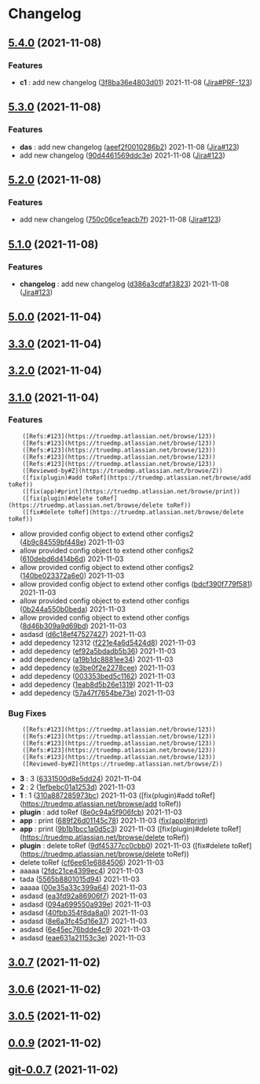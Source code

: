 # Changelog

## [5.4.0](https://bitbucket.org/truedmp/spf-profile-extended/src/5.4.0) (2021-11-08)



### Features

  -  **c1**  :  add new changelog ([3f8ba36e4803d01](https://bitbucket.org/truedmp/spf-profile-extended/commits/3f8ba36e4803d01e34f801b6b6768b7da34daf35)) 2021-11-08
        ([Jira#PRF-123](https://truedmp.atlassian.net/browse/PRF-123))











## [5.3.0](https://bitbucket.org/truedmp/spf-profile-extended/src/5.3.0) (2021-11-08)



### Features

  -  **das**  :  add new changelog ([aeef2f0010286b2](https://bitbucket.org/truedmp/spf-profile-extended/commits/aeef2f0010286b25f231dbd5eee579cad624ab24)) 2021-11-08
        ([Jira#123](https://truedmp.atlassian.net/browse/123))
  -  add new changelog ([90d4461569ddc3e](https://bitbucket.org/truedmp/spf-profile-extended/commits/90d4461569ddc3e38f760de92f224d8eb4a54fc8)) 2021-11-08
        ([Jira#123](https://truedmp.atlassian.net/browse/123))











## [5.2.0](https://bitbucket.org/truedmp/spf-profile-extended/src/5.2.0) (2021-11-08)



### Features

  -  add new changelog ([750c06ce1eacb7f](https://bitbucket.org/truedmp/spf-profile-extended/commits/750c06ce1eacb7f8a7efebb1b3f931836a84b132)) 2021-11-08
        ([Jira#123](https://truedmp.atlassian.net/browse/123))











## [5.1.0](https://bitbucket.org/truedmp/spf-profile-extended/src/5.1.0) (2021-11-08)



### Features

  -  **changelog**  :  add new changelog ([d386a3cdfaf3823](https://bitbucket.org/truedmp/spf-profile-extended/commits/d386a3cdfaf3823c3edb65ea143a46125b8a3273)) 2021-11-08
        ([Jira#123](https://truedmp.atlassian.net/browse/123))











## [5.0.0](https://bitbucket.org/truedmp/spf-profile-extended/src/5.0.0) (2021-11-04)














## [3.3.0](https://bitbucket.org/truedmp/spf-profile-extended/src/3.3.0) (2021-11-04)














## [3.2.0](https://bitbucket.org/truedmp/spf-profile-extended/src/3.2.0) (2021-11-04)














## [3.1.0](https://bitbucket.org/truedmp/spf-profile-extended/src/3.1.0) (2021-11-04)



### Features

        ([Refs:#123](https://truedmp.atlassian.net/browse/123))
        ([Refs:#123](https://truedmp.atlassian.net/browse/123))
        ([Refs:#123](https://truedmp.atlassian.net/browse/123))
        ([Refs:#123](https://truedmp.atlassian.net/browse/123))
        ([Refs:#123](https://truedmp.atlassian.net/browse/123))
        ([Reviewed-by#Z](https://truedmp.atlassian.net/browse/Z))
        ([fix(plugin)#add toRef](https://truedmp.atlassian.net/browse/add toRef))
        ([fix(app)#print](https://truedmp.atlassian.net/browse/print))
        ([fix(plugin)#delete toRef](https://truedmp.atlassian.net/browse/delete toRef))
        ([fix#delete toRef](https://truedmp.atlassian.net/browse/delete toRef))
  -  allow provided config object to extend other configs2 ([4b9c84559bf448e](https://bitbucket.org/truedmp/spf-profile-extended/commits/4b9c84559bf448ee846bee9eb45917cf2d1b9dfc)) 2021-11-03
  -  allow provided config object to extend other configs2 ([610debd6d414b6d](https://bitbucket.org/truedmp/spf-profile-extended/commits/610debd6d414b6def7dc6e8fe7a2e96624ece1d8)) 2021-11-03
  -  allow provided config object to extend other configs2 ([140be023372a6e0](https://bitbucket.org/truedmp/spf-profile-extended/commits/140be023372a6e0552079ca40d612ef616e11113)) 2021-11-03
  -  allow provided config object to extend other configs ([bdcf390f779f581](https://bitbucket.org/truedmp/spf-profile-extended/commits/bdcf390f779f581b39dd03b70821abfdd20480ef)) 2021-11-03
  -  allow provided config object to extend other configs ([0b244a550b0beda](https://bitbucket.org/truedmp/spf-profile-extended/commits/0b244a550b0beda5702320e82926ff5200737b96)) 2021-11-03
  -  allow provided config object to extend other configs ([8d46b309a9d69bd](https://bitbucket.org/truedmp/spf-profile-extended/commits/8d46b309a9d69bd641d193666ecc0ae8c5610404)) 2021-11-03
  -  asdasd ([d6c18ef47527427](https://bitbucket.org/truedmp/spf-profile-extended/commits/d6c18ef47527427d6d9ccf974c8a4c6075231c09)) 2021-11-03
  -  add depedency 12312 ([f221e4a6d5424d8](https://bitbucket.org/truedmp/spf-profile-extended/commits/f221e4a6d5424d83b0ddd00b2dbd101b75339829)) 2021-11-03
  -  add depedency ([ef92a5bdadb5b36](https://bitbucket.org/truedmp/spf-profile-extended/commits/ef92a5bdadb5b36f6609292fe8a28e7d0425f110)) 2021-11-03
  -  add depedency ([a19b1dc8881ee34](https://bitbucket.org/truedmp/spf-profile-extended/commits/a19b1dc8881ee34c15268ab9ee3a688650d8b091)) 2021-11-03
  -  add depedency ([e3be0f2e2278cee](https://bitbucket.org/truedmp/spf-profile-extended/commits/e3be0f2e2278cee4fffa0f7d74c50dc389877a40)) 2021-11-03
  -  add depedency ([003353bed5c1162](https://bitbucket.org/truedmp/spf-profile-extended/commits/003353bed5c116237e7cf1b61d6a53a7cb7c394a)) 2021-11-03
  -  add depedency ([1eab8d5b26e1319](https://bitbucket.org/truedmp/spf-profile-extended/commits/1eab8d5b26e1319f0f49b0e4c91fb85bcb7add33)) 2021-11-03
  -  add depedency ([57a47f7654be73e](https://bitbucket.org/truedmp/spf-profile-extended/commits/57a47f7654be73e9894c01bb15d26d093d5a71e9)) 2021-11-03


### Bug Fixes

        ([Refs:#123](https://truedmp.atlassian.net/browse/123))
        ([Refs:#123](https://truedmp.atlassian.net/browse/123))
        ([Refs:#123](https://truedmp.atlassian.net/browse/123))
        ([Refs:#123](https://truedmp.atlassian.net/browse/123))
        ([Refs:#123](https://truedmp.atlassian.net/browse/123))
        ([Reviewed-by#Z](https://truedmp.atlassian.net/browse/Z))
  -  **3**  :  3 ([6331500d8e5dd24](https://bitbucket.org/truedmp/spf-profile-extended/commits/6331500d8e5dd2489d451b91f9437b82e346187b)) 2021-11-04
  -  **2**  :  2 ([1efbebc01a1253d](https://bitbucket.org/truedmp/spf-profile-extended/commits/1efbebc01a1253dd137540027c7103e032e73579)) 2021-11-03
  -  **1**  :  1 ([310a887285973bc](https://bitbucket.org/truedmp/spf-profile-extended/commits/310a887285973bc6749b8a383799cf249e2db605)) 2021-11-03
        ([fix(plugin)#add toRef](https://truedmp.atlassian.net/browse/add toRef))
  -  **plugin**  :  add toRef ([8e0c94a5f906fcb](https://bitbucket.org/truedmp/spf-profile-extended/commits/8e0c94a5f906fcb2a1ac015570efd1430b127d10)) 2021-11-03
  -  **app**  :  print ([689f26d01145c78](https://bitbucket.org/truedmp/spf-profile-extended/commits/689f26d01145c78d3ef2db4a1bdfba1546332cde)) 2021-11-03
        ([fix(app)#print](https://truedmp.atlassian.net/browse/print))
  -  **app**  :  print ([9b1b1bcc1a0d5c3](https://bitbucket.org/truedmp/spf-profile-extended/commits/9b1b1bcc1a0d5c3a8b55facb701648b8ddcf01de)) 2021-11-03
        ([fix(plugin)#delete toRef](https://truedmp.atlassian.net/browse/delete toRef))
  -  **plugin**  :  delete toRef ([9df45377cc0cbb0](https://bitbucket.org/truedmp/spf-profile-extended/commits/9df45377cc0cbb0a74f8943ecbdb36a16192db92)) 2021-11-03
        ([fix#delete toRef](https://truedmp.atlassian.net/browse/delete toRef))
  -  delete toRef ([cf6ee61e6884506](https://bitbucket.org/truedmp/spf-profile-extended/commits/cf6ee61e688450668be2de219a8121d009cffd02)) 2021-11-03
  -  aaaaa ([2fdc21ce4399ec4](https://bitbucket.org/truedmp/spf-profile-extended/commits/2fdc21ce4399ec44f5cc34bfccb2177419fa4184)) 2021-11-03
  -  tada ([5565b8801015d94](https://bitbucket.org/truedmp/spf-profile-extended/commits/5565b8801015d9499917b28a7a10acccd9fe9fe8)) 2021-11-03
  -  aaaaa ([00e35a33c399a64](https://bitbucket.org/truedmp/spf-profile-extended/commits/00e35a33c399a642c0934f374ba9b8be260202d4)) 2021-11-03
  -  asdasd ([ea3fd92a86906f7](https://bitbucket.org/truedmp/spf-profile-extended/commits/ea3fd92a86906f772e2374fa3294efa2535445ed)) 2021-11-03
  -  asdasd ([094a699550a939e](https://bitbucket.org/truedmp/spf-profile-extended/commits/094a699550a939e1175437a8830b9da77f5b5e40)) 2021-11-03
  -  asdasd ([40fbb354f8da8a0](https://bitbucket.org/truedmp/spf-profile-extended/commits/40fbb354f8da8a0aea4bba5a2e92e7b3f6822500)) 2021-11-03
  -  asdasd ([8e6a3fc45d16e37](https://bitbucket.org/truedmp/spf-profile-extended/commits/8e6a3fc45d16e373b8c96b5dbca1d51340f6f043)) 2021-11-03
  -  asdasd ([6e45ec76bdde4c9](https://bitbucket.org/truedmp/spf-profile-extended/commits/6e45ec76bdde4c964c7879d41e82f947449dd952)) 2021-11-03
  -  asdasd ([eae631a21153c3e](https://bitbucket.org/truedmp/spf-profile-extended/commits/eae631a21153c3ea730b984927d0f20ac4f1a42d)) 2021-11-03









## [3.0.7](https://bitbucket.org/truedmp/spf-profile-extended/src/3.0.7) (2021-11-02)














## [3.0.6](https://bitbucket.org/truedmp/spf-profile-extended/src/3.0.6) (2021-11-02)














## [3.0.5](https://bitbucket.org/truedmp/spf-profile-extended/src/3.0.5) (2021-11-02)














## [0.0.9](https://bitbucket.org/truedmp/spf-profile-extended/src/0.0.9) (2021-11-02)














## [git-0.0.7](https://bitbucket.org/truedmp/spf-profile-extended/src/git-0.0.7) (2021-11-02)














